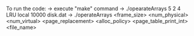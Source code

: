 To run the code:
	-> execute "make" command
	-> ./opearateArrays 5 2 4 LRU local 10000 disk.dat
	-> ./operateArrays <frame_size> <num_physical> <num_virtual> <page_replacement> <alloc_policy> <page_table_print_int> <file_name>
